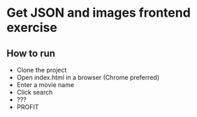 # Get JSON and images frontend exercise
## How to run
- Clone the project
- Open index.html in a browser (Chrome preferred)
- Enter a movie name
- Click search
- ???
- PROFIT
